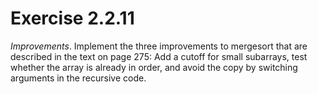 # Exercise 2.2.11

*Improvements*. Implement the three improvements to mergesort that are described
in the text on page 275: Add a cutoff for small subarrays, test whether the array
is already in order, and avoid the copy by switching arguments in the recursive code.